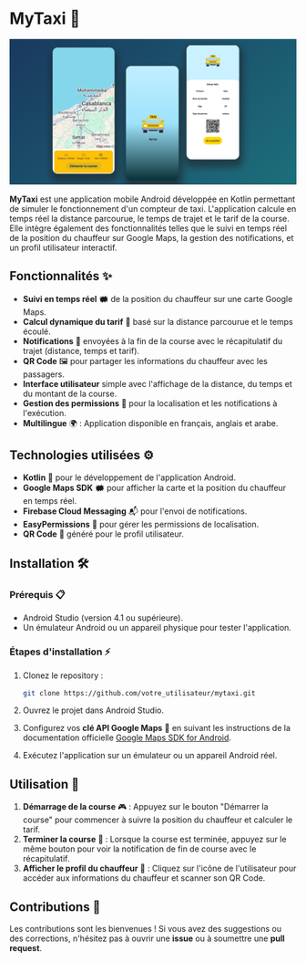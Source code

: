 # MyTaxi 🚖

![MyTaxi Cover](cover.png) <!-- Remplacez "./cover.jpg" par le chemin ou l'URL de votre image -->

**MyTaxi** est une application mobile Android développée en Kotlin permettant de simuler le fonctionnement d'un compteur de taxi. L'application calcule en temps réel la distance parcourue, le temps de trajet et le tarif de la course. Elle intègre également des fonctionnalités telles que le suivi en temps réel de la position du chauffeur sur Google Maps, la gestion des notifications, et un profil utilisateur interactif.

## Fonctionnalités ✨

- **Suivi en temps réel** 🗰️ de la position du chauffeur sur une carte Google Maps.
- **Calcul dynamique du tarif** 💸 basé sur la distance parcourue et le temps écoulé.
- **Notifications** 📲 envoyées à la fin de la course avec le récapitulatif du trajet (distance, temps et tarif).
- **QR Code** 🖼️ pour partager les informations du chauffeur avec les passagers.
- **Interface utilisateur** simple avec l'affichage de la distance, du temps et du montant de la course.
- **Gestion des permissions** 🔐 pour la localisation et les notifications à l'exécution.
- **Multilingue** 🌍 : Application disponible en français, anglais et arabe.

## Technologies utilisées ⚙️

- **Kotlin** 🦸 pour le développement de l'application Android.
- **Google Maps SDK** 🗰️ pour afficher la carte et la position du chauffeur en temps réel.
- **Firebase Cloud Messaging** 📬 pour l'envoi de notifications.
- **EasyPermissions** 🔑 pour gérer les permissions de localisation.
- **QR Code** 📱 généré pour le profil utilisateur.

## Installation 🛠️

### Prérequis 📋

- Android Studio (version 4.1 ou supérieure).
- Un émulateur Android ou un appareil physique pour tester l'application.

### Étapes d'installation ⚡

1. Clonez le repository :
   ```bash
   git clone https://github.com/votre_utilisateur/mytaxi.git
   ```

2. Ouvrez le projet dans Android Studio.

3. Configurez vos **clé API Google Maps** 🔑 en suivant les instructions de la documentation officielle [Google Maps SDK for Android](https://developers.google.com/maps/documentation/android-sdk/get-api-key).

4. Exécutez l'application sur un émulateur ou un appareil Android réel.

## Utilisation 🚀

1. **Démarrage de la course** 🎮 : Appuyez sur le bouton "Démarrer la course" pour commencer à suivre la position du chauffeur et calculer le tarif.
2. **Terminer la course** 🏁 : Lorsque la course est terminée, appuyez sur le même bouton pour voir la notification de fin de course avec le récapitulatif.
3. **Afficher le profil du chauffeur** 👤 : Cliquez sur l'icône de l'utilisateur pour accéder aux informations du chauffeur et scanner son QR Code.

## Contributions 🤝

Les contributions sont les bienvenues ! Si vous avez des suggestions ou des corrections, n'hésitez pas à ouvrir une **issue** ou à soumettre une **pull request**.

